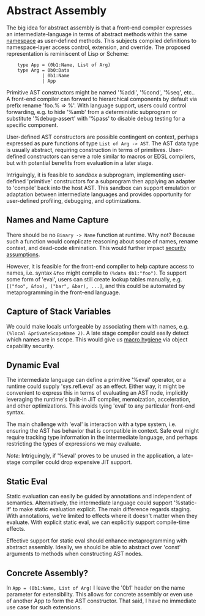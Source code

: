 # Abstract Assembly

The big idea for abstract assembly is that a front-end compiler expresses an intermediate-language in terms of abstract methods within the same [namespace](GlasProgNamespaces.md) as user-defined methods. This subjects compiled definitions to namespace-layer access control, extension, and override. The proposed representation is reminiscent of Lisp or Scheme:

        type App = (0b1:Name, List of Arg)
        type Arg = 0b0:Data
                 | 0b1:Name
                 | App

Primitive AST constructors might be named '%addi', '%cond', '%seq', etc.. A front-end compiler can forward to hierarchical components by default via prefix rename 'foo.% => %'. With language support, users could control forwarding, e.g. to hide '%amb' from a deterministic subprogram or substitute '%debug-assert' with '%pass' to disable debug testing for a specific component.

User-defined AST constructors are possible contingent on context, perhaps expressed as pure functions of type `List of Arg -> AST`. The AST data type is usually abstract, requiring construction in terms of primitives. User-defined constructors can serve a role similar to macros or EDSL compilers, but with potential benefits from evaluation in a later stage.

Intriguingly, it is feasible to *sandbox* a subprogram, implementing user-defined 'primitive' constructors for a subprogram then applying an adapter to 'compile' back into the host AST. This sandbox can support emulation or adaptation between intermediate languages and provides opportunity for user-defined profiling, debugging, and optimizations.

## Names and Name Capture

There should be no `Binary -> Name` function at runtime. Why not? Because such a function would complicate reasoning about scope of names, rename context, and dead-code elimination. This would further impact [security assumptions](https://en.wikipedia.org/wiki/Object-capability_model).

However, it is feasible for the front-end compiler to help capture access to names, i.e. syntax `&foo` might compile to `(%data 0b1:"foo")`. To support some form of 'eval', users can still create lookup tables manually, e.g. `[("foo", &foo), ("bar", &bar), ...]`, and this could be automated by metaprogramming in the front-end language.

## Capture of Stack Variables

We could make locals unforgeable by associating them with names, e.g. `(%local &privateScopeName 2)`. A late stage compiler could easily detect which names are in scope. This would give us [macro hygiene](https://en.wikipedia.org/wiki/Hygienic_macro) via object capability security.

## Dynamic Eval

The intermediate language can define a primitive '%eval' operator, or a runtime could supply 'sys.refl.eval' as an effect. Either way, it might be convenient to express this in terms of evaluating an AST node, implicitly leveraging the runtime's built-in JIT compiler, memoization, acceleration, and other optimizations. This avoids tying 'eval' to any particular front-end syntax.

The main challenge with 'eval' is interaction with a type system, i.e. ensuring the AST has behavior that is compatible in context. Safe eval might require tracking type information in the intermediate language, and perhaps restricting the types of expressions we may evaluate.

*Note:* Intriguingly, if '%eval' proves to be unused in the application, a late-stage compiler could drop expensive JIT support. 

## Static Eval

Static evaluation can easily be guided by annotations and independent of semantics. Alternatively, the intermediate language could support '%static-if' to make static evaluation explicit. The main difference regards staging. With annotations, we're limited to effects where it doesn't matter when they evaluate. With explicit static eval, we can explicitly support compile-time effects.

Effective support for static eval should enhance metaprogramming with abstract assembly. Ideally, we should be able to abstract over 'const' arguments to methods when constructing AST nodes. 

## Concrete Assembly?

In `App = (0b1:Name, List of Arg)` I leave the '0b1' header on the name parameter for extensibility. This allows for concrete assembly or even use of another App to form the AST constructor. That said, I have no immediate use case for such extensions.

